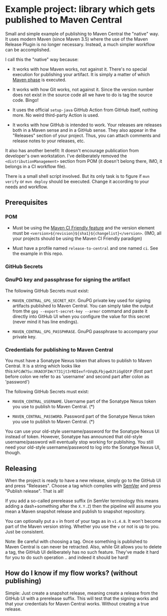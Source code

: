 # Example project: library which gets published to Maven Central


Small and simple example of publishing to Maven Central the "native" way.
It uses modern Maven (since Maven 3.5) where the use of the Maven Release Plugin is no longer
necessary. Instead, a much simpler workflow can be accomplished. 

I call this the "native" way because:

- It works with how Maven works, not against it. There's no special execution 
for publishing your artifact. It is simply a matter of which [Maven phase](https://maven.apache.org/guides/introduction/introduction-to-the-lifecycle.html#a-build-lifecycle-is-made-up-of-phases)
is executed.

- It works with how Git works, not against it. Since the version number does not exist
  in the source code all we have to do is tag the source code. Bingo!

- It uses the official `setup-java` GitHub Action from GitHub itself, nothing more. 
No weird third-party Action is used.

- It works with how GitHub is intended to work. Your releases are releases both in a Maven
sense and in a GitHub sense. They also appear in the "Releases" section of your project. Thus, you can attach
comments and release notes to your releases, etc.

It also has another benefit: It doesn't encourage publication from developer's own workstation.
I've deliberately removed the `<distributionManagement>` section from POM (it doesn't belong there,
IMO, it belongs in a CI workflow file).

There is a small shell script involved. But its only task is to figure if `mvn verify` or `mvn deploy` 
should be executed. Change it according to your needs and workflow.




## Prerequisites


### POM

- Must be using the [Maven CI Friendly feature](https://maven.apache.org/maven-ci-friendly.html) and the version
element must be `<version>${revision}${sha1}${changelist}</version>`. 
(IMO, all your projects should be using the Maven CI Friendly paradigm)

- Must have a profile named `release-to-central` and one named `ci`. See the example in this repo.


### GitHub Secrets


### GnuPG key and passphrase for signing the artifact

The following GitHub Secrets must exist:

- `MAVEN_CENTRAL_GPG_SECRET_KEY`. GnuPG private key used for signing artifacts published to Maven Central. You can
simply take the output from the `gpg --export-secret-key --armor` command and paste it directly into GitHub UI when
you configure the value for this secret (never mind it has line endings).

- `MAVEN_CENTRAL_GPG_PASSPHRASE`. GnuPG passphrase to accompany your private key.


### Credentials for publishing to Maven Central

You must have a Sonatype Nexus token that allows to publish to Maven Central. It is a string which looks like this:`kFCdW7Su:XKAO3FIWcY731jt3rRDIexfrGVqQLFbjqwOJtiGgEQtP`
(first part before colon we refer to as 'username' and second part after colon as 'password')

The following GitHub Secrets must exist:

- `MAVEN_CENTRAL_USERNAME`. Username part of the Sonatype Nexus token you use to publish to Maven Central. (*)
 
- `MAVEN_CENTRAL_PASSWORD`. Password part of the Sonatype Nexus token you use to publish to Maven Central. (*)

You can use your old-style username/password for the Sonatype Nexus UI instead of token. However, Sonatype has announced that 
old-style username/password will eventually stop working for publishing. You still need your old-style username/password to log 
into the Sonatype Nexus UI, though.


## Releasing

When the project is ready to have a new release, simply go to the GitHub UI and press "Releases". Choose a tag which
complies with [SemVer](https://semver.org/) and press "Publish release". That is all!

If you add a so-called prerelease suffix (in SemVer terminology this means adding a dash+something after the `X.Y.Z`) then
the pipeline will assume you mean a Maven snapshot release and publish to snapshot repository.

You can optionally put a `v` in front of your tags as in `v1.4.8`. It won't become part of the Maven version string. 
Whether you use the `v` or not is up to you. Just be consistent.


Note: Be careful with choosing a tag. Once something is published to Maven Central is can never be retracted. Also, while Git allows
you to delete a tag, the GitHub UI deliberately has no such feature. They've made it hard for you to do such operation .. and
indeed it should be hard!


## How do I know if my flow works? (without publishing)

Simple: Just create a snapshot release, meaning create a release from the GitHub UI with a prerelease suffix. 
This will test that the signing works and that your credentials for Maven Central works. Without creating
a true release.
